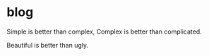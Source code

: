 # blog

Simple is better than complex,
Complex is better than complicated.

Beautiful is better than ugly.